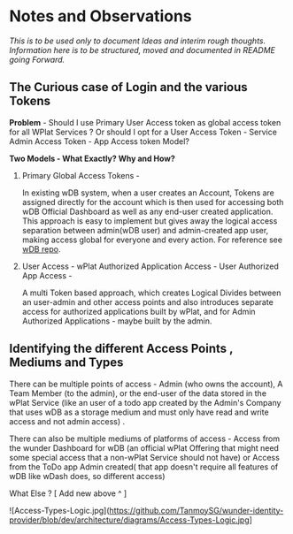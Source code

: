 # Notes and Observations

_This is to be used only to document Ideas and interim rough thoughts. Information here is to be structured, moved and documented in README going Forward._

## The Curious case of Login and the various Tokens

**Problem** - Should I use Primary User Access token as global access token for all WPlat Services ? Or should I opt for a User Access Token - Service Admin Access Token - App Access token Model?

**Two Models - What Exactly? Why and How?**

1. Primary Global Access Tokens -

    In existing wDB system, when a user creates an Account, Tokens are assigned directly for the account which is then used for accessing both wDB Official Dashboard as well as any end-user created application. This approach is easy to implement but gives away the logical access separation between admin(wDB user) and admin-created app user, making access global for everyone and every action. For reference see [wDB repo](https://github.com/TanmoySG/wunderDB).

2. User Access - wPlat Authorized Application Access - User Authorized App Access -

    A multi Token based approach, which creates Logical Divides between an user-admin and other access points and also introduces separate access for authorized applications built by wPlat, and for Admin Authorized Applications - maybe built by the admin.

## Identifying the different Access Points , Mediums and Types

There can be multiple points of access - Admin (who owns the account), A Team Member (to the admin), or the end-user of the data stored in the wPlat Service (like an user of a todo app created by the Admin's Company that uses wDB as a storage medium and must only have read and write access and not admin access) .

There can also be multiple mediums of platforms of access - Access from the wunder Dashboard for wDB (an official wPlat Offering that might need some special access that a non-wPlat Service should not have) or Access from the ToDo app Admin created( that app doesn't require all features of wDB like wDash does, so different access)

What Else ? [ Add new above ^ ]

![Access-Types-Logic.jpg](https://github.com/TanmoySG/wunder-identity-provider/blob/dev/architecture/diagrams/Access-Types-Logic.jpg]
